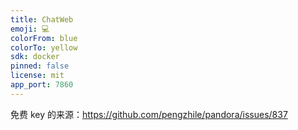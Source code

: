 ```yaml
---
title: ChatWeb
emoji: 💻
colorFrom: blue
colorTo: yellow
sdk: docker
pinned: false
license: mit
app_port: 7860
---
```


免费 key 的来源：https://github.com/pengzhile/pandora/issues/837
